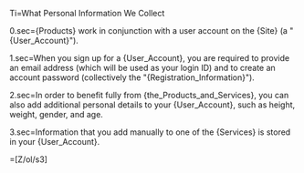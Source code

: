 Ti=What Personal Information We Collect

0.sec={Products} work in conjunction with a user account on the {Site} (a "{User_Account}"). 

1.sec=When you sign up for a {User_Account}, you are required to provide an email address (which will be used as your login ID) and to create an account password (collectively the "{Registration_Information}").

2.sec=In order to benefit fully from {the_Products_and_Services}, you can also add additional personal details to your {User_Account}, such as height, weight, gender, and age. 

3.sec=Information that you add manually to one of the {Services} is stored in your {User_Account}.

=[Z/ol/s3]
